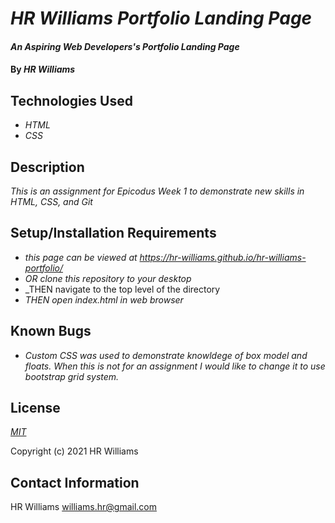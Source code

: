 # _HR Williams Portfolio Landing Page_

#### _An Aspiring Web Developers's Portfolio Landing Page_

#### By _**HR Williams**_

## Technologies Used

* _HTML_
* _CSS_

## Description

_This is an assignment for Epicodus Week 1 to demonstrate new skills in HTML, CSS, and Git_

## Setup/Installation Requirements

* _this page can be viewed at https://hr-williams.github.io/hr-williams-portfolio/_
* _OR clone this repository to your desktop_
* _THEN navigate to the top level of the directory
* _THEN open index.html in web browser_


## Known Bugs

* _Custom CSS was used to demonstrate knowldege of box model and floats. When this is not for an assignment I would like to change it to use bootstrap grid system._

## License

_[MIT](https://choosealicense.com/licenses/mit/)_

Copyright (c) 2021 HR Williams

## Contact Information

HR Williams <williams.hr@gmail.com>